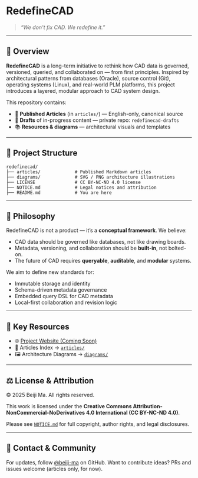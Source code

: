 # RedefineCAD

> *“We don't fix CAD. We redefine it.”*

---

## 📘 Overview

**RedefineCAD** is a long-term initiative to rethink how CAD data is governed, versioned, queried, and collaborated on — from first principles. Inspired by architectural patterns from databases (Oracle), source control (Git), operating systems (Linux), and real-world PLM platforms, this project introduces a layered, modular approach to CAD system design.

This repository contains:

- 📄 **Published Articles** (in `articles/`) — English-only, canonical source
- 🧪 **Drafts** of in-progress content — private repo: `redefinecad-drafts`
- 📚 **Resources & diagrams** — architectural visuals and templates

---

## 🧱 Project Structure

```
redefinecad/
├── articles/             # Published Markdown articles
├── diagrams/             # SVG / PNG architecture illustrations
├── LICENSE               # CC BY-NC-ND 4.0 license
├── NOTICE.md             # Legal notices and attribution
├── README.md             # You are here
```

---

## 🌱 Philosophy

RedefineCAD is not a product — it’s a **conceptual framework**. We believe:

- CAD data should be governed like databases, not like drawing boards.
- Metadata, versioning, and collaboration should be **built-in**, not bolted-on.
- The future of CAD requires **queryable**, **auditable**, and **modular** systems.

We aim to define new standards for:

- Immutable storage and identity
- Schema-driven metadata governance
- Embedded query DSL for CAD metadata
- Local-first collaboration and revision logic

---

## 📎 Key Resources

- 🌐 [Project Website (Coming Soon)](https://redefinecad.org)
- 📖 Articles Index → [`articles/`](./articles)
- 🖼 Architecture Diagrams → [`diagrams/`](./diagrams)

---

## ⚖️ License & Attribution

© 2025 Beiji Ma. All rights reserved.

This work is licensed under the **Creative Commons Attribution-NonCommercial-NoDerivatives 4.0 International (CC BY-NC-ND 4.0)**.

Please see [`NOTICE.md`](./NOTICE.md) for full copyright, author rights, and legal disclosures.

---

## 🤝 Contact & Community

For updates, follow [@beiji-ma](https://github.com/beiji-ma) on GitHub. Want to contribute ideas? PRs and issues welcome (articles only, for now).

